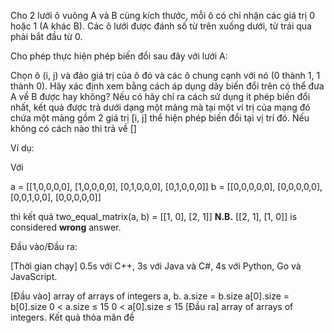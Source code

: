 Cho 2 lưới ô vuông A và B cùng kích thước, mỗi ô có chỉ nhận các giá trị 0 hoặc 1 (A khác B). Các ô lưới được đánh số từ trên xuống dưới, từ trái qua phải bắt đầu từ 0.

Cho phép thực hiện phép biến đổi sau đây với lưới A:

Chọn ô (i, j) và đảo giá trị của ô đó và các ô chung cạnh với nó (0 thành 1, 1 thành 0).
Hãy xác định xem bằng cách áp dụng dãy biến đổi trên có thể đưa A về B được hay không? Nếu có hãy chỉ ra cách sử dụng ít phép biến đổi nhất, kết quả được trả dưới dạng một mảng mà tại một ví trị của mạng đó chứa một mảng gồm 2 giá trị [i, j] thể hiện phép biến đổi tại vị trí đó. Nếu không có cách nào thì trả về []

Ví dụ:

Với

a = [[1,0,0,0,0],
     [1,0,0,0,0],
     [0,1,0,0,0],
     [0,1,0,0,0]]
b = [[0,0,0,0,0],
     [0,0,0,0,0],
     [0,0,1,0,0],
     [0,0,0,0,0]]

thì kết quả two_equal_matrix(a, b) = [[1, 0], [2, 1]]
**N.B.** [[2, 1], [1, 0]] is considered **wrong** answer.

Đầu vào/Đầu ra:

[Thời gian chạy] 0.5s với C++, 3s với Java và C#, 4s với Python, Go và JavaScript.

[Đầu vào] array of arrays of integers a, b.
a.size = b.size
a[0].size = b[0].size
0 < a.size ≤ 15
0 < a[0].size ≤ 15
[Đầu ra] array of arrays of integers.
Kết quả thỏa mãn đề
